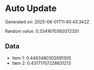 # Auto Update

Generated on: 2025-06-01T11:40:43.342Z

Random value: 0.3341670392072331

## Data

- Item 1: 0.4463480302691305
- Item 2: 0.43171707228831213